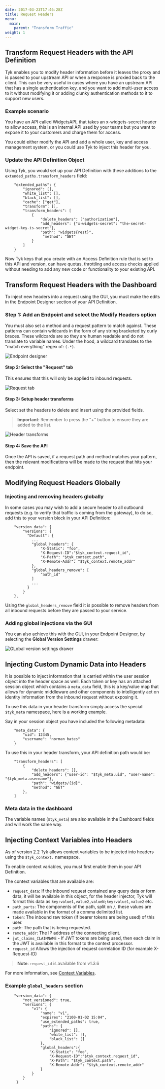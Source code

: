 ```yaml
---
date: 2017-03-23T17:46:28Z
title: Request Headers
menu:
  main:
    parent: "Transform Traffic"
weight: 1 
---
```


## <a name="with-api"></a> Transform Request Headers with the API Definition

Tyk enables you to modify header information before it leaves the proxy and is passed to your upstream API or when a response is proxied back to the client. This can be very useful in cases where you have an upstream API that has a single authentication key, and you want to add multi-user access to it without modifying it or adding clunky authentication methods to it to support new users.

### Example scenario

You have an API called WidgetsAPI, that takes an x-widgets-secret header to allow access, this is an internal API used by your teams but you want to expose it to your customers and charge them for access.

You could either modify the API and add a whole user, key and access management system, or you could use Tyk to inject this header for you.

### Update the API Definition Object

Using Tyk, you would set up your API Definition with these additions to the `extended_paths.transform_headers` field:

```
    "extended_paths": {
        "ignored": [],
        "white_list": [],
        "black_list": [],
        "cache": ["get"],
        "transform": [],
        "transform_headers": [
            {
                "delete_headers": ["authorization"],
                "add_headers": {"x-widgets-secret": "the-secret-widget-key-is-secret"},
                "path": "widgets{rest}",
                 "method": "GET"
            }
        ]
    }
```

Now Tyk keys that you create with an Access Definition rule that is set to this API and version, can have quotas, throttling and access checks applied without needing to add any new code or functionality to your existing API.

## <a name="with-dashboard"></a> Transform Request Headers with the Dashboard

To inject new headers into a request using the GUI, you must make the edits in the Endpoint Designer section of your API Definition.

### Step 1: Add an Endpoint and select the Modify Headers option

You must also set a method and a request pattern to match against. These patterns can contain wildcards in the form of any string bracketed by curly braces. These wildcards are so they are human readable and do not translate to variable names. Under the hood, a wildcard translates to the "match everything" regex of: `(.*)`.

![Endpoint designer][1]

#### Step 2: Select the "Request" tab

This ensures that this will only be applied to inbound requests.

![Request tab][2]

#### Step 3: Setup header transforms

Select set the headers to delete and insert using the provided fields.

> **Important**: Remember to press the "+" button to ensure they are added to the list.

![Header transforms][3]

#### Step 4: Save the API

Once the API is saved, if a request path and method matches your pattern, then the relevant modifications will be made to the request that hits your endpoint.

 

## <a name="global-edits"></a> Modifying Request Headers Globally

### Injecting and removing headers globally

In some cases you may wish to add a secure header to all outbound requests (e.g. to verify that traffic is coming from the gateway), to do so, add this to your version block in your API Definition:

```
    "version_data": {
        "versions": {
          "Default": {
            ...
            "global_headers": {
                "X-Static": "foo",
                "X-Request-ID":"$tyk_context.request_id",
                "X-Path": "$tyk_context.path",
                "X-Remote-Addr": "$tyk_context.remote_addr"
            },
            "global_headers_remove": [
                "auth_id"
            ]
            ...
          }
        }
    },
```

Using the `global_headers_remove` field it is possible to remove headers from all inbound requests before they are passed to your service.

### Adding global injections via the GUI

You can also achieve this with the GUI, in your Endpoint Designer, by selecting the **Global Version Settings** drawer:

![GLobal version settings drawer][4]

## <a name="meta-data"></a> Injecting Custom Dynamic Data into Headers

It is possible to inject information that is carried within the user session object into the header space as well. Each token or key has an attached session object which contains a `meta_data` field, this is a key/value map that allows for dynamic middleware and other components to intelligently act on identity information from the inbound request without exposing it.

To use this data in your header transform simply access the special `$tyk_meta` namespace, here is a working example.

Say in your session object you have included the following metadata:

```
    "meta_data": {
        "uid": 12345,
        "username": "norman_bates"
    }
```

To use this in your header transform, your API definition path would be:

```
    "transform_headers": [
        {
            "delete_headers": [],
            "add_headers": {"user-id": "$tyk_meta.uid", "user-name": "$tyk_meta.username"},
            "path": "widgets/{id}",
            "method": "GET"
        },
    ]
```

### Meta data in the dashboard

The variable names (`$tyk_meta`) are also available in the Dashboard fields and will work the same way.

## <a name="context-variables"></a> Injecting Context Variables into Headers

As of version 2.2 Tyk allows context variables to be injected into headers using the `$tyk_context.` namespace.

To enable context variables, you must first enable them in your API Definition.

The context variables that are available are:

*   `request_data`: If the inbound request contained any query data or form data, it will be available in this object, for the header injector, Tyk will format this data as `key:value1,value2,valueN;key:value1,value2` etc.
*   `path_parts`: The components of the path, split on `/`, these values are made available in the format of a comma delimited list.
*   `token`: The inbound raw token (if bearer tokens are being used) of this user.
*   `path`: The path that is being requested.
*   `remote_addr`: The IP address of the connecting client.
*   `jwt_claims_CLAIMNAME` - If JWT tokens are being used, then each claim in the JWT is available in this format to the context processor.
*   `request_id` Allows the injection of request correlation ID (for example X-Request-ID)

> **Note**: `request_id` is available from v1.3.6

For more information, see [Context Variables][5].

### Example `global_headers` section
```
    "version_data": {
        "not_versioned": true,
        "versions": {
            "v1": {
                "name": "v1",
                "expires": "2100-01-02 15:04",
                "use_extended_paths": true,
                "paths": {
                    "ignored": [],
                    "white_list": [],
                    "black_list": []
                },
                "global_headers":{
                    "X-Static": "foo",
                    "X-Request-ID":"$tyk_context.request_id",
                    "X-Path": "$tyk_context.path",
                    "X-Remote-Addr": "$tyk_context.remote_addr"
                }
            }
        }
     }
```



[1]: /docs/img/dashboard/system-management/headersEndpointDesigner.png
[2]: /docs/img/dashboard/system-management/headersRequestTab.png
[3]: /docs/img/dashboard/system-management/setHeaders.png
[4]: /docs/img/dashboard/system-management/globalHeaders.png
[5]: /docs/concepts/context-variables/



